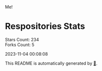 Me!

# Respositories Stats
Stars Count: 234  
Forks Count: 5

2023-11-04 00:08:08  

This README is automatically generated by [🐰](https://github.com/rnitta/rnitta).
